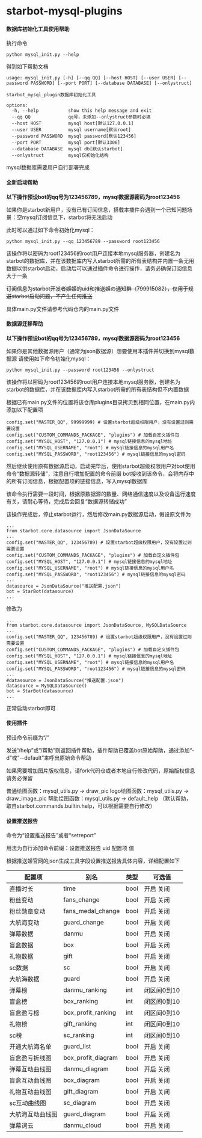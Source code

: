 # starbot-mysql-plugins

#### 数据库初始化工具使用帮助
执行命令
```shell
python mysql_init.py --help
```
得到如下帮助文档
```shell
usage: mysql_init.py [-h] [--qq QQ] [--host HOST] [--user USER] [--password PASSWORD] [--port PORT] [--database DATABASE] [--onlystruct]

starbot_mysql_plugin数据库初始化工具

options:
  -h, --help           show this help message and exit
  --qq QQ              qq号，未添加--onlystruct参数时必填
  --host HOST          mysql host[默认127.0.0.1]
  --user USER          mysql username[默认root]
  --password PASSWORD  mysql password[默认123456]
  --port PORT          mysql port[默认3306]
  --database DATABASE  mysql db[默认starbot]
  --onlystruct         mysql仅初始化结构
```

mysql数据库需要用户自行部署完成


#### 全新启动帮助

**以下操作预设bot的qq号为123456789，mysql数据源密码为root123456**

如果你是starbot新用户，没有已有订阅信息，搭载本插件会遇到一个已知问题场景：空mysql订阅信息下，starbot将无法启动

此时可以通过如下命令初始化mysql：

```shell
python mysql_init.py --qq 123456789 --password root123456
```

该操作将以密码为root123456的root用户连接本地mysql服务器，创建名为starbot的数据库，并在该数据库内写入starbot所需的所有表结构并内置一条无用数据以供starbot启动，启动后可以通过插件命令进行操作，请务必确保订阅信息大于一条

~~订阅信息为starbot开发者姬姬的uid和推送姬の通知群（799915082），仅用于规避starbot启动问题，不产生任何推送~~

具体main.py文件请参考代码仓内的main.py文件


#### 数据源迁移帮助

**以下操作预设bot的qq号为123456789，mysql数据源密码为root123456**

如果你是其他数据源用户（通常为json数据源）想要使用本插件并切换到mysql数据源
请使用如下命令初始化mysql：

```shell
python mysql_init.py --password root123456 --onlystruct
```

该操作将以密码为root123456的root用户连接本地mysql服务器，创建名为starbot的数据库，并在该数据库内写入starbot所需的所有表结构但不内置数据

根据已有main.py文件的位置将该仓库plugins目录拷贝到相同位置，在main.py内添加以下配置项

```shell
config.set("MASTER_QQ", 99999999) # 设置starbot超级权限用户，没有设置过则需要设置
config.set("CUSTOM_COMMANDS_PACKAGE", "plugins") # 加载自定义插件包
config.set("MYSQL_HOST", "127.0.0.1") # mysql链接信息的mysql地址
config.set("MYSQL_USERNAME", "root") # mysql链接信息的mysql用户名
config.set("MYSQL_PASSWORD", "root123456") # mysql链接信息的mysql密码
```

然后继续使用原有数据源启动，启动完毕后，使用starbot超级权限用户对bot使用命令“数据源转储”，注意自行增加配置的命令前缀
bot接收到该命令，会将内存中的所有订阅信息，根据配置项的链接信息，写入mysql数据库

该命令执行需要一段时间，根据原数据源的数量、网络通信速度以及设备运行速度有关，请耐心等待，完成后会回复“数据源转储成功”

该操作完成后，停止starbot运行，然后修改main.py数据源启动，假设原文件为

```shell
...
from starbot.core.datasource import JsonDataSource
...
config.set("MASTER_QQ", 123456789) # 设置starbot超级权限用户，没有设置过则需要设置
config.set("CUSTOM_COMMANDS_PACKAGE", "plugins") # 加载自定义插件包
config.set("MYSQL_HOST", "127.0.0.1") # mysql链接信息的mysql地址
config.set("MYSQL_USERNAME", "root") # mysql链接信息的mysql用户名
config.set("MYSQL_PASSWORD", "root123456") # mysql链接信息的mysql密码
...
datasource = JsonDataSource("推送配置.json")
bot = StarBot(datasource)
...
```

修改为

```shell
...
from starbot.core.datasource import JsonDataSource, MySQLDataSource
...
config.set("MASTER_QQ", 123456789) # 设置starbot超级权限用户，没有设置过则需要设置
config.set("CUSTOM_COMMANDS_PACKAGE", "plugins") # 加载自定义插件包
config.set("MYSQL_HOST", "127.0.0.1") # mysql链接信息的mysql地址
config.set("MYSQL_USERNAME", "root") # mysql链接信息的mysql用户名
config.set("MYSQL_PASSWORD", "root123456") # mysql链接信息的mysql密码
...
#datasource = JsonDataSource("推送配置.json")
datasource = MySQLDataSource()
bot = StarBot(datasource)
...
```

正常启动starbot即可


#### 使用插件

预设命令前缀为“/”

发送“/help”或“/帮助”则返回插件帮助，插件帮助已覆盖bot原始帮助，通过添加“-d”或“--default”来呼出原始命令帮助

如果需要增加图片版权信息，请fork代码仓或者本地自行修改代码，原始版权信息请务必保留

普通绘图函数：mysql_utils.py -> draw_pic
logo绘图函数：mysql_utils.py -> draw_image_pic
帮助绘图函数：mysql_utils.py -> default_help （默认帮助，取自starbot.commands.builtin.help，可以根据需要自行修改）


#### 设置推送报告

命令为“设置推送报告”或者“setreport”

用法为自行添加命令前缀：设置推送报告 uid 配置项 值

根据推送姬官网的json生成工具字段设置推送报告具体内容，详细配置如下

| 配置项       | 别名  | 类型   | 可选值  |
|--------------|-----|---------|---------|
| 直播时长     | time | bool  | 开启 关闭  |
| 粉丝变动     | fans_change | bool  | 开启 关闭  |
| 粉丝勋章变动     | fans_medal_change | bool  | 开启 关闭  |
| 大航海变动     | guard_change | bool  | 开启 关闭  |
| 弹幕数据     | danmu | bool  | 开启 关闭  |
| 盲盒数据     | box | bool  | 开启 关闭  |
| 礼物数据     | gift | bool  | 开启 关闭  |
| sc数据     | sc | bool  | 开启 关闭  |
| 大航海数据     | guard | bool  | 开启 关闭  |
| 弹幕榜     | danmu_ranking | int  | 闭区间0到10  |
| 盲盒榜     | box_ranking | int  | 闭区间0到10  |
| 盲盒盈亏榜     | box_profit_ranking | int  | 闭区间0到10  |
| 礼物榜     | gift_ranking | int  | 闭区间0到10  |
| sc榜     | sc_ranking | int  | 闭区间0到10  |
| 开通大航海名单     | guard_list | bool  | 开启 关闭  |
| 盲盒盈亏折线图     | box_profit_diagram | bool  | 开启 关闭  |
| 弹幕互动曲线图     | danmu_diagram | bool  | 开启 关闭  |
| 盲盒互动曲线图     | box_diagram | bool  | 开启 关闭  |
| 礼物互动曲线图     | gift_diagram | bool  | 开启 关闭  |
| sc互动曲线图     | sc_diagram | bool  | 开启 关闭  |
| 大航海互动曲线图     | guard_diagram | bool  | 开启 关闭  |
| 弹幕词云     | danmu_cloud | bool  | 开启 关闭  |
